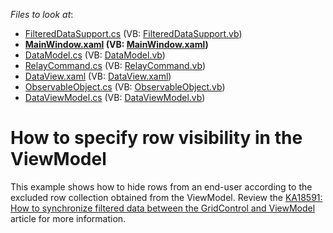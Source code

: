 <!-- default file list -->
*Files to look at*:

* [FilteredDataSupport.cs](./CS/Grid%20MVVM%20Filtering/FilteredDataSupport.cs) (VB: [FilteredDataSupport.vb](./VB/Grid%20MVVM%20Filtering/FilteredDataSupport.vb))
* **[MainWindow.xaml](./CS/Grid%20MVVM%20Filtering/MainWindow.xaml) (VB: [MainWindow.xaml](./VB/Grid%20MVVM%20Filtering/MainWindow.xaml))**
* [DataModel.cs](./CS/Grid%20MVVM%20Filtering/Model/DataModel.cs) (VB: [DataModel.vb](./VB/Grid%20MVVM%20Filtering/Model/DataModel.vb))
* [RelayCommand.cs](./CS/Grid%20MVVM%20Filtering/RelayCommand.cs) (VB: [RelayCommand.vb](./VB/Grid%20MVVM%20Filtering/RelayCommand.vb))
* [DataView.xaml](./CS/Grid%20MVVM%20Filtering/View/DataView.xaml) (VB: [DataView.xaml](./VB/Grid%20MVVM%20Filtering/View/DataView.xaml))
* [ObservableObject.cs](./CS/Grid%20MVVM%20Filtering/ViewModel/Common/ObservableObject.cs) (VB: [ObservableObject.vb](./VB/Grid%20MVVM%20Filtering/ViewModel/Common/ObservableObject.vb))
* [DataViewModel.cs](./CS/Grid%20MVVM%20Filtering/ViewModel/DataViewModel.cs) (VB: [DataViewModel.vb](./VB/Grid%20MVVM%20Filtering/ViewModel/DataViewModel.vb))
<!-- default file list end -->
# How to specify row visibility in the ViewModel


<p>This example shows how to hide rows from an end-user according to the excluded row collection obtained from the ViewModel. Review the <a href="https://www.devexpress.com/Support/Center/p/KA18591">KA18591: How to synchronize filtered data between the GridControl and ViewModel</a> article for more information.</p>

<br/>


